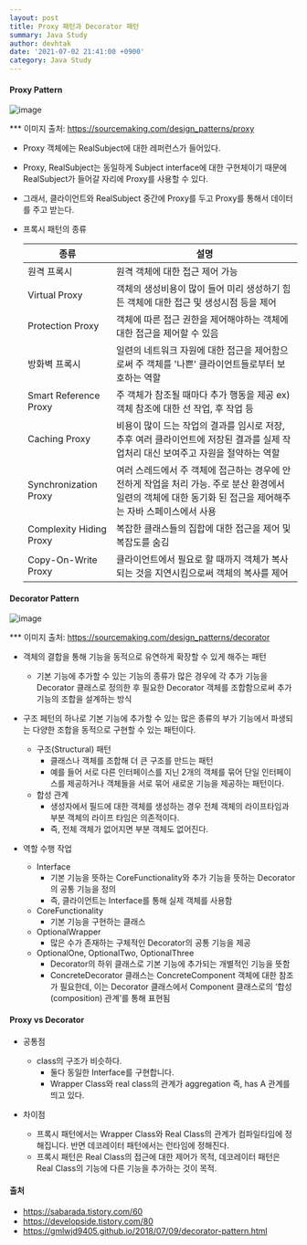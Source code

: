 ```yaml
---
layout: post
title: Proxy 패턴과 Decorator 패턴
summary: Java Study
author: devhtak
date: '2021-07-02 21:41:00 +0900'
category: Java Study
---
```


#### Proxy Pattern

![image](https://user-images.githubusercontent.com/42403023/124233346-b7f23280-db4d-11eb-8bdb-28bd07ed9d47.png)

*** 이미지 출처: https://sourcemaking.com/design_patterns/proxy

- Proxy 객체에는 RealSubject에 대한 레퍼런스가 들어있다.
- Proxy, RealSubject는 동일하게 Subject interface에 대한 구현체이기 때문에 RealSubject가 들어갈 자리에 Proxy를 사용할 수 있다.
- 그래서, 클라이언트와 RealSubject 중간에 Proxy를 두고 Proxy를 통해서 데이터를 주고 받는다.

- 프록시 패턴의 종류
  
  |종류|설명|
  |---|---|
  |원격 프록시|원격 객체에 대한 접근 제어 가능|
  |Virtual Proxy|객체의 생성비용이 많이 들어 미리 생성하기 힘든 객체에 대한 접근 및 생성시점 등을 제어|
  |Protection Proxy|객체에 따른 접근 권한을 제어해야하는 객체에 대한 접근을 제어할 수 있음|
  |방화벽 프록시|일련의 네트워크 자원에 대한 접근을 제어함으로써 주 객체를 '나쁜' 클라이언트들로부터 보호하는 역할|
  |Smart Reference Proxy|주 객체가 참조될 때마다 추가 행동을 제공 ex) 객체 참조에 대한 선 작업, 후 작업 등|
  |Caching Proxy|비용이 많이 드는 작업의 결과를 임시로 저장, 추후 여러 클라이언트에 저장된 결과를 실제 작업처리 대신 보여주고 자원을 절약하는 역할|
  |Synchronization Proxy|여러 스레드에서 주 객체에 접근하는 경우에 안전하게 작업을 처리 가능. 주로 분산 환경에서 일련의 객체에 대한 동기화 된 접근을 제어해주는 자바 스페이스에서 사용|
  |Complexity Hiding Proxy|복잡한 클래스들의 집합에 대한 접근을 제어 및 복잡도를 숨김|
  |Copy-On-Write Proxy|클라이언트에서 필요로 할 때까지 객체가 복사되는 것을 지연시킴으로써 객체의 복사를 제어|
  
#### Decorator Pattern

![image](https://user-images.githubusercontent.com/42403023/124234273-c856dd00-db4e-11eb-9588-5c7657c8107c.png)

*** 이미지 출처: https://sourcemaking.com/design_patterns/decorator

- 객체의 결합을 통해 기능을 동적으로 유연하게 확장할 수 있게 해주는 패턴
  - 기본 기능에 추가할 수 있는 기능의 종류가 많은 경우에 각 추가 기능을 Decorator 클래스로 정의한 후 필요한 Decorator 객체를 조합함으로써 추가 기능의 조합을 설계하는 방식

- 구조 페턴의 하나로 기본 기능에 추가할 수 있는 많은 종류의 부가 기능에서 파생되는 다양한 조합을 동적으로 구현할 수 있는 패턴이다.
  - 구조(Structural) 패턴
    - 클래스나 객체를 조합해 더 큰 구조를 만드는 패턴
    - 예를 들어 서로 다른 인터페이스를 지닌 2개의 객체를 묶어 단일 인터페이스를 제공하거나 객체들을 서로 묶어 새로운 기능을 제공하는 패턴이다.
  - 합성 관계
    - 생성자에서 필드에 대한 객체를 생성하는 경우 전체 객체의 라이프타임과 부분 객체의 라이프 타임은 의존적이다.
    - 즉, 전체 객체가 없어지면 부분 객체도 없어진다.
    
- 역할 수행 작업
  - Interface
    - 기본 기능을 뜻하는 CoreFunctionality와 추가 기능을 뜻하는 Decorator의 공통 기능을 정의
    - 즉, 클라이언트는 Interface를 통해 실제 객체를 사용함
  - CoreFunctionality
    - 기본 기능을 구현하는 클래스
  - OptionalWrapper
    - 많은 수가 존재하는 구체적인 Decorator의 공통 기능을 제공
  - OptionalOne, OptionalTwo, OptionalThree
    - Decorator의 하위 클래스로 기본 기능에 추가되는 개별적인 기능을 뜻함
    - ConcreteDecorator 클래스는 ConcreteComponent 객체에 대한 참조가 필요한데, 이는 Decorator 클래스에서 Component 클래스로의 ‘합성(composition) 관계’를 통해 표현됨

#### Proxy vs Decorator

- 공통점
  - class의 구조가 비슷하다. 
    - 둘다 동일한 Interface를 구현합니다.
    - Wrapper Class와 real class의 관계가 aggregation 즉, has A 관계를 띄고 있다.

- 차이점
  - 프록시 패턴에서는 Wrapper Class와 Real Class의 관계가 컴파일타임에 정해집니다. 반면 데코레이터 패턴에서는 런타임에 정해진다.
  - 프록시 패턴은 Real Class의 접근에 대한 제어가 목적, 데코레이터 패턴은 Real Class의 기능에 다른 기능을 추가하는 것이 목적.

#### 출처

- https://sabarada.tistory.com/60
- https://developside.tistory.com/80
- https://gmlwjd9405.github.io/2018/07/09/decorator-pattern.html
